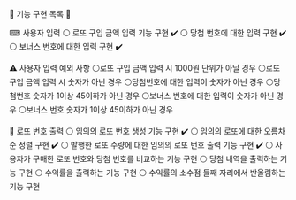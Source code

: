 🎱 기능 구현 목록 🎱

⌨ 사용자 입력
⚪ 로또 구입 금액 입력 기능 구현 ✔️
⚪ 당첨 번호에 대한 입력 구현 ✔️
⚪ 보너스 번호에 대한 입력 구현 ✔️

⚠ 사용자 입력 예외 사항
⚪로또 구입 금액 입력 시 1000원 단위가 아닐 경우
⚪로또 구입 금액 입력 시 숫자가 아닌 경우
⚪당첨번호에 대한 입력이 숫자가 아닌 경우
⚪당첨번호 숫자가 1이상 45이하가 아닌 경우
⚪보너스 번호에 대한 입력이 숫자가 아닌 경우
⚪보너스 번호 숫자가 1이상 45이하가 아닌 경우

🔢 로또 번호 출력
⚪ 임의의 로또 번호 생성 기능 구현 ✔️
⚪ 임의의 로또에 대한 오름차순 정렬 구현 ✔️
⚪ 발행한 로또 수량에 대한 임의의 로또 번호 출력 기능 구현 ✔️
⚪ 사용자가 구매한 로또 번호와 당첨 번호를 비교하는 기능 구현
⚪ 당첨 내역을 출력하는 기능 구현
⚪ 수익률을 출력하는 기능 구현
⚪ 수익률의 소수점 둘째 자리에서 반올림하는 기능 구현





